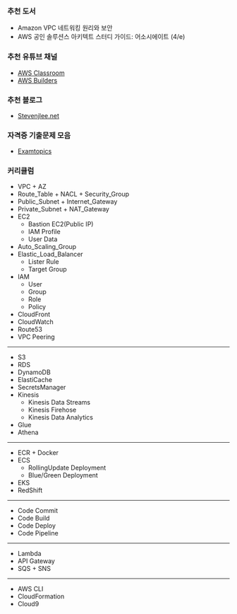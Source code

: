 
### 추천 도서
- Amazon VPC 네트워킹 원리와 보안
- AWS 공인 솔루션스 아키텍트 스터디 가이드: 어소시에이트 (4/e)

### 추천 유튜브 채널
- [AWS Classroom](https://www.youtube.com/@AWSClassroom/videos)
- [AWS Builders](https://www.youtube.com/playlist?list=PLORxAVAC5fUU7cywJX6ilucVIhxwwfxei)

### 추천 블로그
- [Stevenjlee.net](https://www.stevenjlee.net/)

### 자격증 기출문제 모음
- [Examtopics](https://www.examtopics.com/exams/amazon/)

### 커리큘럼

- VPC + AZ
- Route_Table + NACL + Security_Group
- Public_Subnet + Internet_Gateway
- Private_Subnet + NAT_Gateway
- EC2
  - Bastion EC2(Public IP)
  - IAM Profile
  - User Data
- Auto_Scaling_Group
- Elastic_Load_Balancer
  - Lister Rule
  - Target Group
- IAM
  - User
  - Group
  - Role
  - Policy
- CloudFront
- CloudWatch
- Route53
- VPC Peering
---
- S3
- RDS
- DynamoDB
- ElastiCache
- SecretsManager
- Kinesis
  - Kinesis Data Streams
  - Kinesis Firehose
  - Kinesis Data Analytics
- Glue
- Athena
---
- ECR + Docker
- ECS
  - RollingUpdate Deployment
  - Blue/Green Deployment
- EKS
- RedShift
---
- Code Commit
- Code Build
- Code Deploy
- Code Pipeline
---
- Lambda
- API Gateway
- SQS + SNS
---
- AWS CLI
- CloudFormation
- Cloud9